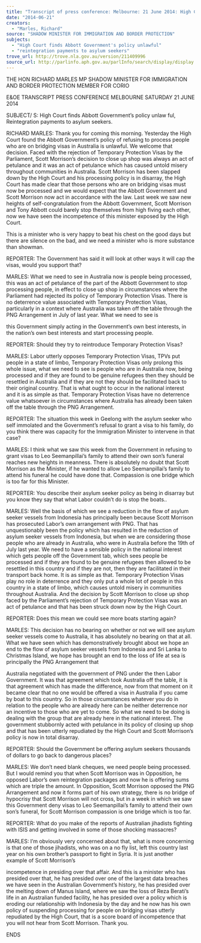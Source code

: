 ```yaml
---
title: "Transcript of press conference: Melbourne: 21 June 2014: High Court finds Abbott Government's policy unlawful; reintegration payments to asylum seekers"
date: "2014-06-21"
creators:
  - "Marles, Richard"
source: "SHADOW MINISTER FOR IMMIGRATION AND BORDER PROTECTION"
subjects:
  - "High Court finds Abbott Government's policy unlawful"
  - "reintegration payments to asylum seekers"
trove_url: http://trove.nla.gov.au/version/211409996
source_url: http://parlinfo.aph.gov.au/parlInfo/search/display/display.w3p;query=Id%3A%22media/pressrel/3238949%22
---
```


 

 THE HON RICHARD MARLES MP  SHADOW MINISTER FOR IMMIGRATION AND BORDER  PROTECTION  MEMBER FOR CORIO   

 E&OE TRANSCRIPT  PRESS CONFERENCE  MELBOURNE   SATURDAY 21 JUNE 2014   

 SUBJECT/ S:  High  Court  finds  Abbott  Government’s  policy  unlaw ful,   Reintegration payments to asylum seekers.   

 RICHARD MARLES: Thank you for coming this morning. Yesterday the High Court  found  the  Abbott  Government’s  policy  of  refusing  to  process  people  who  are  on   bridging  visas  in  Australia  is  unlawful.  We  welcome  that  decision.  Faced  with  the   rejection of Temporary Protection Visas by the Parliament, Scott Morrison’s decision  to  close  up  shop  was  always  an  act  of  petulance  and  it  was  an  act  of  petulance   which has caused untold misery throughout communities in Australia. Scott Morrison  has been slapped down by the High Court and his processing policy is in disarray,  the High Court has made clear that those persons who are on bridging visas must  now  be  processed  and  we  would  expect  that  the  Abbott  Government  and  Scott   Morrison now act in accordance with the law. Last week we saw new heights of self-congratulation from the Abbott Government, Scott Morrison and Tony Abbott could  barely  stop  themselves  from  high  fiving  each  other,  now  we  have  seen  the   incompetence of this minister exposed by the High Court.    

 This is a minister who is very happy to beat his chest on the good days but there are  silence on the bad, and we need a minister who is more substance than showman.   

 REPORTER: The Government has said it will look at other ways it will cap the visas,  would you support that?   

 MARLES: What we need to see in Australia now is people being processed, this was  an act of petulance of the part of the Abbott Government to stop processing people,  in  effect  to  close  up  shop  in  circumstances  where  the  Parliament  had  rejected  its   policy of Temporary Protection Visas. There is no deterrence value associated with  Temporary Protection Visas, particularly in a context where Australia was taken off  the table through the PNG Arrangement in July of last year. What we need to see is 

 this  Government  simply  acting  in  the  Government’s  own  best  interests,  in  the   nation’s own best interests and start processing people.    

 REPORTER: Should they try to reintroduce Temporary Protection Visas?   

 MARLES: Labor utterly opposes Temporary Protection Visas, TPVs put people in a  state of limbo, Temporary Protection Visas only prolong this whole issue, what we  need  to  see  is  people  who  are  in  Australia  now,  being  processed  and  if  they  are   found to be genuine refugees then they should be resettled in Australia and if they  are not they should be facilitated back to their original country. That is what ought  to  occur  in  the  national  interest  and  it  is  as  simple  as  that. Temporary  Protection   Visas  have  no  deterrence  value  whatsoever  in  circumstances  where  Australia  has   already been taken off the table through the PNG Arrangement.   

 REPORTER:  The  situation  this  week  in  Geelong  with  the  asylum  seeker  who  self   immolated and the Government’s refusal to grant a visa to his family, do you think  there was capacity for the Immigration Minister to intervene in that case?   

 MARLES: I think what we saw this week from the Government in refusing to grant  visas  to  Leo  Seemanpillai’s  family  to  attend  their  own  son’s  funeral  reaches  new   heights  in  meanness.  There  is  absolutely  no  doubt  that  Scott  Morrison  as  the   Minister,  if  he  wanted  to  allow  Leo  Seemanpillai’s  family  to  attend  his  funeral  he   could have done that. Compassion is one bridge which is too far for this Minister.   

 REPORTER: You  describe  their  asylum  seeker  policy  as  being in disarray  but you   know they say that what Labor couldn’t do is stop the boats..   

 MARLES: Well the basis of which we see a reduction in the flow of asylum seeker  vessels from Indonesia has principally been because Scott Morrison has prosecuted  Labor’s own arrangement with PNG. That has unquestionably been the policy which  has resulted in the reduction of asylum seeker vessels from Indonesia, but when we  are  considering  those  people  who  are  already  in  Australia,  who  were  in  Australia   before the 19th of July last year. We need to have a sensible policy in the national  interest which gets people off the Government tab, which sees people be processed  and  if  they  are  found  to  be  genuine  refugees  then  allowed  to  be  resettled  in  this   country and if they are not, then they are facilitated in their transport back home. It  is as simple as that. Temporary Protection Visas play no role in deterrence and they  only put a whole lot of people in this country in a state of limbo, which causes untold  misery in communities throughout Australia. And the decision by Scott Morrison to  close up shop faced by the Parliament’s rejection of Temporary Protection Visas was  an act of petulance and that has been struck down now by the High Court.   

 REPORTER: Does this mean we could see more boats starting again?   

 MARLES: This decision has no bearing on whether or not we will see asylum seeker  vessels come to Australia, it has absolutely no bearing on that at all. What we have  seen  which  has  demonstratively  brought  about  we  hope  an  end  to  the  flow  of   asylum seeker vessels from Indonesia and Sri Lanka to Christmas Island, we hope  has brought an end to the loss of life at sea is principally the PNG Arrangement that 

 Australia negotiated with the government of PNG under the then Labor Government.  It was that agreement which took Australia off the table, it is that agreement which  has  made  the  difference,  now  from  that  moment  on  it  became  clear  that  no  one  would be offered a visa in Australia if you came by boat to this country. So in those  circumstances whatever you do in relation to the people who are already here can  be neither deterrence nor an incentive to those who are yet to come. So what we  need  to be  doing  is  dealing  with  the  group  that  are  already  here  in  the  national   interest. The government stubbornly acted with petulance in its policy of closing up  shop and that has  been  utterly  repudiated by  the  High  Court and Scott Morrison’s   policy is now in total disarray.    

 REPORTER:  Should  the  Government  be  offering  asylum  seekers  thousands  of   dollars to go back to dangerous places?   

 MARLES:  We  don’t  need  blank  cheques,  we  need  people  being  processed.  But  I   would remind you that when Scott Morrison was in Opposition, he opposed Labor’s  own  reintegration  packages  and  now  he  is  offering  sums  which  are  triple  the   amount.  In  Opposition,  Scott  Morrison  opposed  the  PNG  Arrangement  and  now  it   forms part of his own strategy, there is no bridge of hypocrisy that Scott Morrison  will  not  cross,  but  in  a  week  in  which  we  saw  this  Government  deny  visas  to  Leo   Seemanpillai’s  family  to  attend  their  own  son’s  funeral,  for  Scott  Morrison   compassion is one bridge which is too far.   

 REPORTER: What do you make of the reports of Australian jihadists fighting with  ISIS and getting involved in some of those shocking massacres?   

 MARLES: I’m obviously very concerned about that, what is more concerning is that  one of those jihadists, who was on a no fly list, left this country last year on his own  brother’s  passport  to  fight  in  Syria.  It  is  just  another  example  of  Scott  Morrison’s  

 incompetence in presiding over that affair. And this is a minister who has presided  over that, he has presided over one of the largest data breaches we have seen in  the  Australian  Government’s  history,  he  has  presided  over  the  melting  down  of   Manus  Island, where  we  saw the  loss  of  Reza Berati’s  life  in  an  Australian  funded  facility,  he  has  presided  over  a  policy  which  is  eroding  our  relationship  with   Indonesia by the day and he now has his own policy of suspending processing for  people on bridging visas utterly repudiated by the High Court, that is a score board  of incompetence that you will not hear from Scott Morrison. Thank you.    

 

 ENDS 

